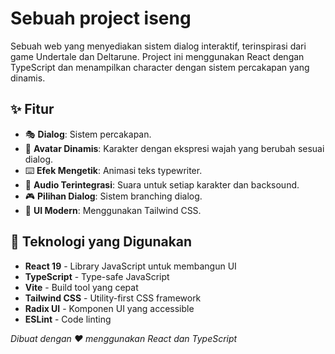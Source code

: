 # Sebuah project iseng

Sebuah web yang menyediakan sistem dialog interaktif, terinspirasi dari game Undertale dan Deltarune. Project ini menggunakan React dengan TypeScript dan menampilkan character dengan sistem percakapan yang dinamis.

## ✨ Fitur

- 🎭 **Dialog**: Sistem percakapan.
- 🎨 **Avatar Dinamis**: Karakter dengan ekspresi wajah yang berubah sesuai dialog.
- ⌨️ **Efek Mengetik**: Animasi teks typewriter.
- 🎵 **Audio Terintegrasi**: Suara untuk setiap karakter dan backsound.
- 🎮 **Pilihan Dialog**: Sistem branching dialog.
- 🎨 **UI Modern**: Menggunakan Tailwind CSS.

## 🚀 Teknologi yang Digunakan

- **React 19** - Library JavaScript untuk membangun UI
- **TypeScript** - Type-safe JavaScript
- **Vite** - Build tool yang cepat
- **Tailwind CSS** - Utility-first CSS framework
- **Radix UI** - Komponen UI yang accessible
- **ESLint** - Code linting

*Dibuat dengan ❤️ menggunakan React dan TypeScript*
